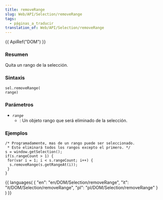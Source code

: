 ```yaml
---
title: removeRange
slug: Web/API/Selection/removeRange
tags:
  - páginas_a_traducir
translation_of: Web/API/Selection/removeRange
---
```

{{ ApiRef("DOM") }}

### Resumen

Quita un rango de la selección.

### Sintaxis

    sel.removeRange(
    range)

### Parámetros

- _`range`_
  - : Un objeto rango que será eliminado de la selección.

### Ejemplos

    /* Programadamente, mas de un rango puede ser seleccionado.
     * Esto eliminará todos los rangos excepto el primero. */
    s = window.getSelection();
    if(s.rangeCount > 1) {
     for(var i = 1; i < s.rangeCount; i++) {
      s.removeRange(s.getRangeAt(i));
     }
    }

{{ languages( { "en": "en/DOM/Selection/removeRange", "it": "it/DOM/Selection/removeRange", "pl": "pl/DOM/Selection/removeRange" } ) }}
